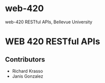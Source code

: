 # web-420
web-420 RESTful APIs, Bellevue University
# WEB 420 RESTful APIs
## Contributors
* Richard Krasso
* Janis Gonzalez
